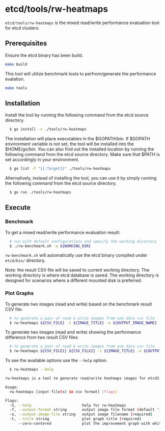 # etcd/tools/rw-heatmaps

`etcd/tools/rw-heatmaps` is the mixed read/write performance evaluation tool for etcd clusters.

## Prerequisites
Ensure the etcd binary has been build.

```sh
make build
```
This tool will utilize benchmark tools to perfrom/generate the performance evalation.

```sh
make tools
```
## Installation

Install the tool by running the following command from the etcd source directory.

```sh
  $ go install -v ./tools/rw-heatmaps
```

The installation will place executables in the $GOPATH/bin. If $GOPATH environment variable is not set, the tool will be installed into the $HOME/go/bin. You can also find out the installed location by running the following command from the etcd source directory. Make sure that $PATH is set accordingly in your environment.

```sh
  $ go list -f "{{.Target}}" ./tools/rw-heatmaps
```

Alternatively, instead of installing the tool, you can use it by simply running the following command from the etcd source directory.

```sh
  $ go run ./tools/rw-heatmaps
```

## Execute

### Benchmark

To get a mixed read/write performance evaluation result:
```sh
  # run with default configurations and specify the working directory
  $ ./rw-benchmark.sh -w ${WORKING_DIR}
```
`rw-benchmark.sh` will automatically use the etcd binary compiled under `etcd/bin/` directory.

Note: the result CSV file will be saved to current working directory. The working directory is where etcd database is saved. The working directory is designed for scenarios where a different mounted disk is preferred.

### Plot Graphs

To generate two images (read and write) based on the benchmark result CSV file:

```sh
  # to generate a pair of read & write images from one data csv file
  $ rw-heatmaps ${CSV_FILE} -t ${IMAGE_TITLE} -o ${OUTPUT_IMAGE_NAME}
```

To generate two images (read and write) showing the performance difference from two result CSV files:

```sh
  # to generate a pair of read & write images from one data csv file
  $ rw-heatmaps ${CSV_FILE1} ${CSV_FILE2} -t ${IMAGE_TITLE} -o ${OUTPUT_IMAGE_NAME}
```

To see the available options use the `--help` option.

```sh
  $ rw-heatmaps --help

rw-heatmaps is a tool to generate read/write heatmaps images for etcd3.

Usage:
  rw-heatmaps [input file(s) in csv format] [flags]

Flags:
  -h, --help                       help for rw-heatmaps
  -f, --output-format string       output image file format (default "jpg")
  -o, --output-image-file string   output image filename (required)
  -t, --title string               plot graph title (required)
      --zero-centered              plot the improvement graph with white color represents 0.0 (default true)
```
